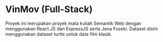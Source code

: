 # VinMov (Full-Stack)

Proyek ini merupakan proyek mata kuliah Semantik Web dengan menggunakan React.JS dan ExpressJS serta Jena Fuseki. Dataset disini menggunakan dataset turtle untuk data film klasik.

